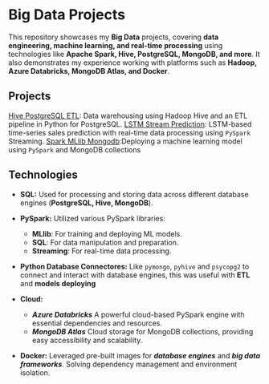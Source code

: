 # Big Data Projects
This repository showcases my **Big Data** projects, covering **data engineering, machine learning, and real-time processing** using technologies like **Apache Spark, Hive, PostgreSQL, MongoDB, and more**. It also demonstrates my experience working with platforms such as **Hadoop, Azure Databricks, MongoDB Atlas, and Docker**.

## Projects
[Hive PostgreSQL ETL](https://github.com/lilhuss26/BigData_Projects/tree/main/Hive-PostgreSQL-ETL):  Data warehousing using Hadoop Hive and an ETL pipeline in Python for PostgreSQL.
[LSTM Stream Prediction](https://github.com/lilhuss26/BigData_Projects/tree/main/LSTM-PySpark-Stream-Prediction): LSTM-based time-series sales prediction with real-time data processing using `PySpark` Streaming.
[Spark MLlib Mongodb](https://github.com/lilhuss26/BigData_Projects/tree/main/Spark-MLlib-Mongodb):Deploying a machine learning model using `PySpark` and MongoDB collections

## Technologies
+ **SQL:** Used for processing and storing data across different database engines (**PostgreSQL, Hive, MongoDB**).

+ **PySpark:** Utilized various PySpark libraries:
  - **MLlib**: For training and deploying ML models.
  - **SQL**: For data manipulation and preparation.
  - **Streaming**: For real-time data processing.

+ **Python Database Connectores:** Like `pymongo`, `pyhive` and `psycopg2` to connect and interact with database engines, this was useful with **ETL** and **models deploying**

+ **Cloud:** 
    - ***Azure Databricks*** A powerful cloud-based PySpark engine with essential dependencies and resources.
    - ***MongoDB Atlas*** Cloud storage for MongoDB collections, providing easy accessibility and scalability.

+ **Docker:** Leveraged pre-built images for ***database engines*** and ***big data frameworks***. Solving  dependency management and environment isolation.
